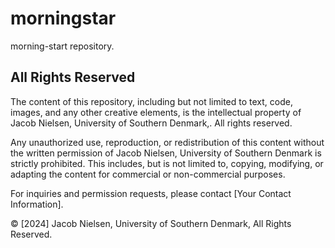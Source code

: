 # morningstar
morning-start repository. 

## All Rights Reserved

The content of this repository, including but not limited to text, code, images, and any other creative elements, is the intellectual property of Jacob Nielsen, University of Southern Denmark,. All rights reserved.

Any unauthorized use, reproduction, or redistribution of this content without the written permission of Jacob Nielsen, University of Southern Denmark is strictly prohibited. This includes, but is not limited to, copying, modifying, or adapting the content for commercial or non-commercial purposes.

For inquiries and permission requests, please contact [Your Contact Information].

© [2024] Jacob Nielsen, University of Southern Denmark, All Rights Reserved.
 